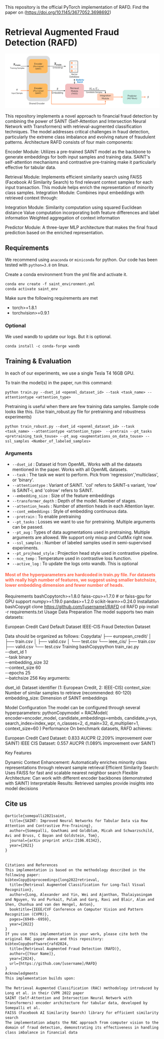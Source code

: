 This repository is the official PyTorch implementation of RAFD. Find the paper on (https://doi.org/10.1145/3677052.3698692)

# Retrieval Augmented Fraud Detection (RAFD)


![Overview](pipelineRAFD.png)

This repository implements a novel approach to financial fraud detection by combining the power of SAINT (Self-Attention and Intersection Neural Network with Transformers) with retrieval-augmented classification techniques. The model addresses critical challenges in fraud detection, particularly the extreme class imbalance and evolving nature of fraudulent patterns.
Architecture
RAFD consists of four main components:

Encoder Module: Utilizes a pre-trained SAINT model as the backbone to generate embeddings for both input samples and training data. SAINT's self-attention mechanisms and contrastive pre-training make it particularly effective for tabular data.

Retrieval Module: Implements efficient similarity search using FAISS (Facebook AI Similarity Search) to find relevant context samples for each input transaction. This module helps enrich the representation of minority class samples.
Integration Module: Combines input embeddings with retrieved context through:

Integration Module: Similarity computation using squared Euclidean distance
Value computation incorporating both feature differences and label information
Weighted aggregation of context information


Predictor Module: A three-layer MLP architecture that makes the final fraud prediction based on the enriched representation.

## Requirements

We recommend using `anaconda` or `miniconda` for python. Our code has been tested with `python=3.8` on linux.

Create a conda environment from the yml file and activate it.
```
conda env create -f saint_environment.yml
conda activate saint_env
```

Make sure the following requirements are met

* torch>=1.8.1
* torchvision>=0.9.1

### Optional
We used wandb to update our logs. But it is optional.
```
conda install -c conda-forge wandb 
```


## Training & Evaluation

In each of our experiments, we use a single Tesla T4 16GB GPU.


To train the model(s) in the paper, run this command:

```
python train.py --dset_id <openml_dataset_id> --task <task_name> --attentiontype <attention_type> 
```

Pretraining is useful when there are few training data samples. Sample code looks like this. (Use train_robust.py file for pretraining and robustness experiments)
```
python train_robust.py --dset_id <openml_dataset_id> --task <task_name> --attentiontype <attention_type>  --pretrain --pt_tasks <pretraining_task_touse> --pt_aug <augmentations_on_data_touse> --ssl_samples <Number_of_labeled_samples>
```



### Arguments
* `--dset_id` : Dataset id from OpenML. Works with all the datasets mentioned in the paper. Works with all OpenML datasets.
* `--task` : The task we want to perform. Pick from 'regression','multiclass', or 'binary'.
* `--attentiontype` : Variant of SAINT. 'col' refers to SAINT-s variant, 'row' is SAINT-i, and 'colrow' refers to SAINT.
* `--embedding_size` : Size of the feature embeddings
* `--transformer_depth` : Depth of the model. Number of stages.
* `--attention_heads` : Number of attention heads in each Attention layer.
* `--cont_embeddings` : Style of embedding continuous data.
* `--pretrain` : To enable pretraining
* `--pt_tasks` : Losses we want to use for pretraining. Multiple arguments can be passed.
* `--pt_aug` : Types of data augmentations used in pretraining. Multiple arguments are allowed. We support only mixup and CutMix right now.
* `--ssl_samples` : Number of labeled samples used in semi-supervised experiments. 
* `--pt_projhead_style` : Projection head style used in contrastive pipeline.
* `--nce_temp` : Temperature used in contrastive loss function.
* `--active_log` : To update the logs onto wandb. This is optional

#### <span style="color:Tomato">Most of the hyperparameters are hardcoded in train.py file. For datasets with really high number of features, we suggest using smaller batchsize, lower embedding dimension and fewer number of heads.</span>




Requirements
bashCopytorch>=1.8.0
faiss-cpu>=1.7.0  # or faiss-gpu for GPU support
numpy>=1.19.0
pandas>=1.2.0
scikit-learn>=0.24.0
Installation
bashCopygit clone https://github.com/[username]/RAFD
cd RAFD
pip install -r requirements.txt
Usage
Data Preparation
The model supports two main datasets:

European Credit Card Default Dataset
IEEE-CIS Fraud Detection Dataset

Data should be organized as follows:
Copydata/
├── european_credit/
│   ├── train.csv
│   ├── valid.csv
│   └── test.csv
└── ieee_cis/
    ├── train.csv
    ├── valid.csv
    └── test.csv
Training
bashCopypython train_rac.py \
    --dset_id 1 \
    --task binary \
    --embedding_size 32 \
    --context_size 60 \
    --epochs 25 \
    --batchsize 256
Key arguments:

dset_id: Dataset identifier (1: European Credit, 2: IEEE-CIS)
context_size: Number of similar samples to retrieve (recommended: 60-120)
embedding_size: Dimension of SAINT embeddings

Model Configuration
The model can be configured through several hyperparameters:
pythonCopymodel = RACModel(
    encoder=encoder_model,
    candidate_embeddings=embds,
    candidate_y=ys,
    search_index=index_wpr,
    n_classes=2,
    d_main=32,
    d_multiplier=1,
    context_size=60
)
Performance
On benchmark datasets, RAFD achieves:

European Credit Card Dataset: 0.833 AUCPR (2.209% improvement over SAINT)
IEEE CIS Dataset: 0.557 AUCPR (1.089% improvement over SAINT)

Key Features

Dynamic Context Enhancement: Automatically enriches minority class representations through relevant sample retrieval
Efficient Similarity Search: Uses FAISS for fast and scalable nearest neighbor search
Flexible Architecture: Can work with different encoder backbones (demonstrated with SAINT)
Interpretable Results: Retrieved samples provide insights into model decisions


## Cite us

```
@article{somepalli2021saint,
  title={SAINT: Improved Neural Networks for Tabular Data via Row Attention and Contrastive Pre-Training},
  author={Somepalli, Gowthami and Goldblum, Micah and Schwarzschild, Avi and Bruss, C Bayan and Goldstein, Tom},
  journal={arXiv preprint arXiv:2106.01342},
  year={2021}
}


Citations and References
This implementation is based on the methodology described in the following paper:
bibtexCopy@inproceedings{long2022retrieval,
  title={Retrieval Augmented Classification for Long-Tail Visual Recognition},
  author={Long, Alexander and Yin, Wei and Ajanthan, Thalaiyasingam and Nguyen, Vu and Purkait, Pulak and Garg, Ravi and Blair, Alan and Shen, Chunhua and van den Hengel, Anton},
  booktitle={IEEE/CVF Conference on Computer Vision and Pattern Recognition (CVPR)},
  pages={6949--6959},
  year={2022}
}
If you use this implementation in your work, please cite both the original RAC paper above and this repository:
bibtexCopy@software{rafd2024,
  title={Retrieval Augmented Fraud Detection (RAFD)},
  author={[Your Name]},
  year={2024},
  url={https://github.com/[username]/RAFD}
}
Acknowledgments
This implementation builds upon:

The Retrieval Augmented Classification (RAC) methodology introduced by Long et al. in their CVPR 2022 paper
SAINT (Self-Attention and Intersection Neural Network with Transformers) encoder architecture for tabular data, developed by Somepalli et al.
FAISS (Facebook AI Similarity Search) library for efficient similarity search
The implementation adapts the RAC approach from computer vision to the domain of fraud detection, demonstrating its effectiveness in handling class imbalance in financial data

```
